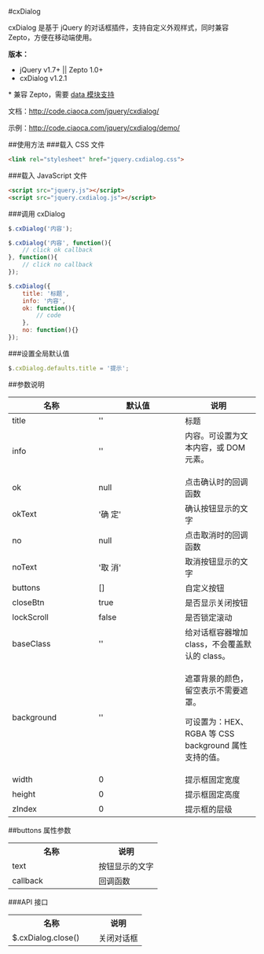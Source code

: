 #cxDialog

cxDialog 是基于 jQuery 的对话框插件，支持自定义外观样式，同时兼容 Zepto，方便在移动端使用。

**版本：**
* jQuery v1.7+ || Zepto 1.0+
* cxDialog v1.2.1

\* 兼容 Zepto，需要 [data 模块支持](https://github.com/madrobby/zepto/blob/master/src/data.js)

文档：http://code.ciaoca.com/jquery/cxdialog/

示例：http://code.ciaoca.com/jquery/cxdialog/demo/

##使用方法
###载入 CSS 文件
```html
<link rel="stylesheet" href="jquery.cxdialog.css">
```

###载入 JavaScript 文件
```html
<script src="jquery.js"></script>
<script src="jquery.cxdialog.js"></script>
```

###调用 cxDialog
```javascript
$.cxDialog('内容');

$.cxDialog('内容', function(){
    // click ok callback
}, function(){
    // click no callback
});

$.cxDialog({
    title: '标题',
    info: '内容',
    ok: function(){
        // code
    },
    no: function(){}
});
```

###设置全局默认值
``` javascript
$.cxDialog.defaults.title = '提示';
```

##参数说明
<table class="manual_table table_form">
	<thead>
		<tr>
			<th width="160">名称</th>
			<th width="160">默认值</th>
			<th>说明</th>
		</tr>
	</thead>
	<tr>
		<td>title</td>
		<td>''</td>
		<td>标题</td>
	</tr>
	<tr>
		<td>info</td>
		<td>''</td>
		<td>内容。可设置为文本内容，或 DOM 元素。</p>
		</td>
	</tr>
	<tr>
		<td>ok</td>
		<td>null</td>
		<td>点击确认时的回调函数</td>
	</tr>
	<tr>
		<td>okText</td>
		<td>'确 定'</td>
		<td>确认按钮显示的文字</td>
	</tr>
	<tr>
		<td>no</td>
		<td>null</td>
		<td>点击取消时的回调函数</td>
	</tr>
	<tr>
		<td>noText</td>
		<td>'取 消'</td>
		<td>取消按钮显示的文字</td>
	</tr>
	<tr>
		<td>buttons</td>
		<td>[]</td>
		<td>自定义按钮</td>
	</tr>
	<tr>
		<td>closeBtn</td>
		<td>true</td>
		<td>是否显示关闭按钮</td>
	</tr>
	<tr>
		<td>lockScroll</td>
		<td>false</td>
		<td>是否锁定滚动</td>
	</tr>
	<tr>
		<td>baseClass</td>
		<td>''</td>
		<td>给对话框容器增加 class，不会覆盖默认的 class。</td>
	</tr>
	<tr>
		<td>background</td>
		<td>''</td>
		<td><p>遮罩背景的颜色，留空表示不需要遮罩。</p>
			<p>可设置为：HEX、RGBA 等 CSS background 属性支持的值。</p>
		</td>
	</tr>
	<tr>
		<td>width</td>
		<td>0</td>
		<td>提示框固定宽度</td>
	</tr>
	<tr>
		<td>height</td>
		<td>0</td>
		<td>提示框固定高度</td>
	</tr>
	<tr>
		<td>zIndex</td>
		<td>0</td>
		<td>提示框的层级</td>
	</tr>
</table>

##buttons 属性参数
<table>
    <tr>
        <th width="160">名称</th>
        <th>说明</th>
    </tr>
    <tr>
        <td>text</td>
        <td>按钮显示的文字</td>
    </tr>
    <tr>
        <td>callback</td>
        <td>回调函数</td>
    </tr>
</table>

###API 接口
<table>
    <tr>
        <th width="160">名称</th>
        <th>说明</th>
    </tr>
    <tr>
        <td>$.cxDialog.close()</td>
        <td>关闭对话框</td>
    </tr>
</table>
